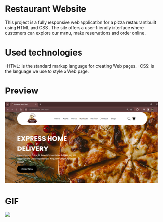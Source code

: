 # Restaurant Website
This project is a fully responsive web application for a pizza restaurant built using HTML and CSS . The site offers a user-friendly interface where customers can explore our menu, make reservations and order online.

# Used technologies 
-HTML: is the standard markup language for creating Web pages.
-CSS: is the language we use to style a Web page.

# Preview

![](Restaurant.png)


# GIF

![](RestaurantW.gif)

